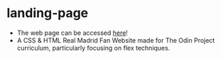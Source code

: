 # landing-page

* The web page can be accessed [here](https://maroosh-gillani.github.io/landing-page/)!
* A CSS & HTML Real Madrid Fan Website made for The Odin Project curriculum, particularly focusing on flex techniques.